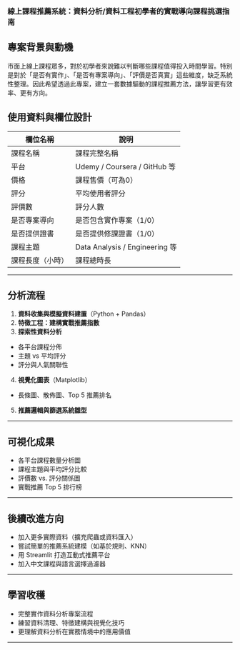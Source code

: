 ### 線上課程推薦系統：資料分析/資料工程初學者的實戰導向課程挑選指南


## 專案背景與動機

市面上線上課程眾多，對於初學者來說難以判斷哪些課程值得投入時間學習。特別是對於「是否有實作」、「是否有專案導向」、「評價是否真實」這些維度，缺乏系統性整理。因此希望透過此專案，建立一套數據驅動的課程推薦方法，讓學習更有效率、更有方向。

## 使用資料與欄位設計

| 欄位名稱             | 說明                         |
|----------------------|------------------------------|
| 課程名稱             | 課程完整名稱                 |
| 平台                 | Udemy / Coursera / GitHub 等 |
| 價格                 | 課程售價（可為0）            |
| 評分                 | 平均使用者評分               |
| 評價數               | 評分人數                     |
| 是否專案導向         | 是否包含實作專案（1/0）       |
| 是否提供證書         | 是否提供修課證書（1/0）       |
| 課程主題             | Data Analysis / Engineering 等 |
| 課程長度（小時）     | 課程總時長                   |

---

## 分析流程

1. **資料收集與模擬資料建置**（Python + Pandas）
2. **特徵工程：建構實戰推薦指數**
3. **探索性資料分析**
- 各平台課程分佈
- 主題 vs 平均評分
- 評分與人氣關聯性
4. **視覺化圖表**（Matplotlib）
- 長條圖、散佈圖、Top 5 推薦排名
5. **推薦邏輯與篩選系統雛型**

---

## 可視化成果

- 各平台課程數量分析圖
- 課程主題與平均評分比較
- 評價數 vs. 評分關係圖
- 實戰推薦 Top 5 排行榜

---

## 後續改進方向

- 加入更多實際資料（擴充爬蟲或資料匯入）
- 嘗試簡單的推薦系統建模（如基於規則、KNN）
- 用 Streamlit 打造互動式推薦平台
- 加入中文課程與語言選擇過濾器

---

## 學習收穫

- 完整實作資料分析專案流程
- 練習資料清理、特徵建構與視覺化技巧
- 更理解資料分析在實務情境中的應用價值

---


